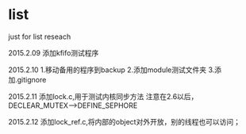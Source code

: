 # list
just for list reseach

2015.2.09
添加kfifo测试程序

2015.2.10
1.移动备用的程序到backup
2.添加module测试文件夹
3.添加.gitignore

2015.2.11
添加lock.c,用于测试内核同步方法
注意在2.6以后，DECLEAR_MUTEX-->DEFINE_SEPHORE

2015.2.12
添加lock_ref.c,将内部的object对外开放，别的线程也可以访问；
